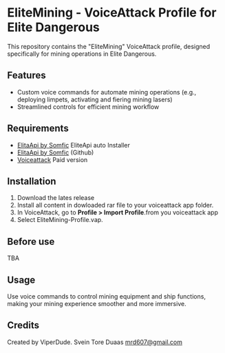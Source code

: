 # EliteMining - VoiceAttack Profile for Elite Dangerous

This repository contains the "EliteMining" VoiceAttack profile, designed specifically for mining operations in Elite Dangerous.

## Features
- Custom voice commands for automate mining operations (e.g., deploying limpets, activating and fiering mining lasers)
- Streamlined controls for efficient mining workflow

## Requirements
- [ElitaApi by Somfic](https://docs.somfic.dev/projects/eliteva) EliteApi auto Installer
- [ElitaApi by Somfic](https://github.com/Somfic/ElitaApi) (Github)
- [Voiceattack](https://voiceattack.com/) Paid version

## Installation
1. Download the lates release
2. Install all content in dowloaded rar file to your voiceattack app folder.
3. In VoiceAttack, go to **Profile > Import Profile**.from you voiceattack app
4. Select EliteMining-Profile.vap.

## Before use
TBA 

## Usage
Use voice commands to control mining equipment and ship functions, making your mining experience smoother and more immersive.

## Credits
Created by ViperDude.
Svein Tore Duaas
mrd607@gmail.com
